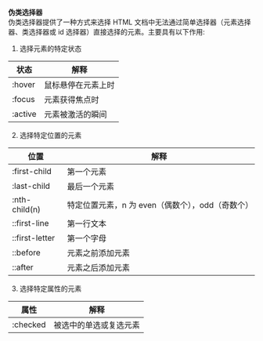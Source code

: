 __伪类选择器__
<br>伪类选择器提供了一种方式来选择 HTML 文档中无法通过简单选择器（元素选择器、类选择器或 id 选择器）直接选择的元素。主要具有以下作用:
1. 选择元素的特定状态

状态 | 解释
-|-
:hover | 鼠标悬停在元素上时
:focus | 元素获得焦点时
:active | 元素被激活的瞬间

2. 选择特定位置的元素

位置 | 解释
-|-
:first-child | 第一个元素
:last-child | 最后一个元素
:nth-child(n) | 特定位置元素，n 为 even（偶数个），odd（奇数个） 
::first-line | 第一行文本
::first-letter | 第一个字母
::before | 元素之前添加元素
::after | 元素之后添加元素

3. 选择特定属性的元素

属性 | 解释
-|-
:checked | 被选中的单选或复选元素